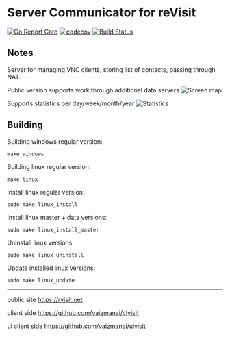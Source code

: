 # Server Communicator for reVisit
[![Go Report Card](https://goreportcard.com/badge/github.com/vaizmanai/srvisit)](https://goreportcard.com/report/github.com/vaizmanai/srvisit)
[![codecov](https://codecov.io/gh/vaizmanai/srvisit/branch/master/graph/badge.svg)](https://codecov.io/gh/vaizmanai/srvisit)
[![Build Status](https://travis-ci.org/vaizmanai/srvisit.svg?branch=master)](https://travis-ci.org/vaizmanai/srvisit)

## Notes

Server for managing VNC clients, storing list of contacts, passing through NAT.

Public version supports work through additional data servers
![Screen map](https://vaizman.ru/revisit/p1.jpg)

Supports statistics per day/week/month/year
![Statistics](https://vaizman.ru/revisit/p2.jpg)

## Building

Building windows regular version:

```
make windows
```

Building linux regular version:

```
make linux
```

Install linux regular version:

```
sudo make linux_install
```

Install linux master + data versions:

```
sudo make linux_install_master
```

Uninstall linux versions:

```
sudo make linux_uninstall
```

Update installed linux versions:

```
sudo make linux_update
```

***
public site
https://rvisit.net

client side
https://github.com/vaizmanai/clvisit

ui client side
https://github.com/vaizmanai/uivisit
